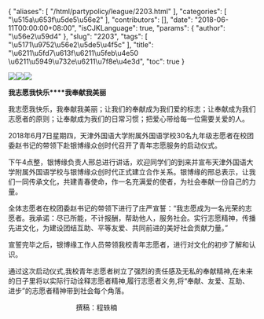 {
    "aliases": [
        "/html/partypolicy/league/2203.html"
    ],
    "categories": [
        "\u515a\u653f\u5de5\u56e2"
    ],
    "contributors": [],
    "date": "2018-06-11T00:00:00+08:00",
    "isCJKLanguage": true,
    "params": {
        "author": "\u56e2\u59d4"
    },
    "slug": "2203",
    "tags": [
        "\u5171\u9752\u56e2\u5de5\u4f5c"
    ],
    "title": "\u6211\u5fd7\u613f\u6211\u5feb\u4e50  \u6211\u5949\u732e\u6211\u7f8e\u4e3d",
    "toc": true
}

![](https://cdn.tfls.online/mirror/full/8874fb3b16d888a1a01ed838e3f8193c70f8db8d.jpg)![](https://cdn.tfls.online/mirror/full/0b54d7d97d25ae9bd0188cb8e865bafc0b1e8b0e.jpg)![](https://cdn.tfls.online/mirror/full/cd248c170a62c039ffec55a23e4280aa9d2476a3.jpg)







**我志愿我快乐****我奉献我美丽**




我志愿我快乐，我奉献我美丽；让我们的奉献成为我们爱的标志；让奉献成为我们志愿者的原则；让奉献成为我们的日常习惯；把爱心带给每一位需要关爱的人。




2018年6月7日星期四，天津外国语大学附属外国语学校30名九年级志愿者在校团委赵书记的带领下赴银博缘众创时代召开了青年志愿服务的启动仪式。




下午4点整，银博缘负责人邢总进行讲话，欢迎同学们的到来并宣布天津外国语大学附属外国语学校与银博缘众创时代正式建立合作关系。银博缘的邢总表示，让我们一同传承文化，共建青春使命，作一名充满爱的使者，为社会奉献一份自己的力量。




全体志愿者在校团委赵书记的带领下进行了庄严宣誓：“我志愿成为一名光荣的志愿者。我承诺：尽已所能，不计报酬，帮助他人，服务社会。实行志愿精神，传播先进文化，为建设团结互助、平等友爱、共同前进的美好社会贡献力量。”




宣誓完毕之后，银博缘工作人员带领我校青年志愿者，进行对文化的初步了解和认识。




通过这次启动仪式,我校青年志愿者树立了强烈的责任感及无私的奉献精神,在未来的日子里将以实际行动诠释志愿者精神,履行志愿者义务,将“奉献、友爱、互助、进步”的志愿者精神带到社会每个角落。




                                   撰稿：程轶楠



